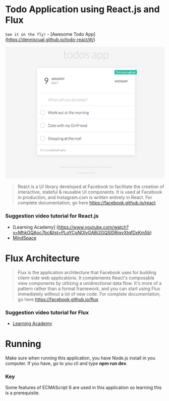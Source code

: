 # Todo Application using React.js and Flux
`See it on the fly!` - [Awesome Todo App] (https://denniscual.github.io/todo-react/#/)

![The Design](/img.png)

> React is a UI library developed at Facebook to facilitate the creation of interactive, stateful & reusable UI components. 
 It is used at Facebook in production, and Instagram.com is written entirely in React.
 For complete documentation, go here https://facebook.github.io/react
 
### Suggestion video tutorial for React.js
- [Learning Academy] (https://www.youtube.com/watch?v=MhkGQAoc7bc&list=PLoYCgNOIyGABj2GQSlDRjgvXtqfDxKm5b)
- [MindSpace](https://www.youtube.com/watch?v=JPT3bFIwJYA&list=PL55RiY5tL51oyA8euSROLjMFZbXaV7skS)
 
# Flux Architecture
> Flux is the application architecture that Facebook uses for building client-side web applications. It complements 
React's composable view components by utilizing a unidirectional data flow. It's more of a pattern rather than a formal 
framework, and you can start using Flux immediately without a lot of new code.
For complete documentation, go here https://facebook.github.io/flux

### Suggestion video tutorial for Flux
- [Learning Academy](https://www.youtube.com/watch?v=PvjNglsyOHs&list=PLoYCgNOIyGABj2GQSlDRjgvXtqfDxKm5b&index=9)

# Running
Make sure when running this application, you have Node.js install in you computer. If you have, go to you cli and type 
**npm run dev**.

### Key
Some features of ECMAScript 6 are used in this application so learning this is a prerequisite.
